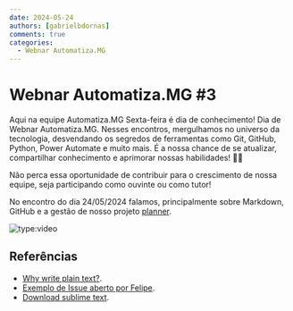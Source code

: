 ```yaml
---
date: 2024-05-24
authors: [gabrielbdornas]
comments: true
categories:
  - Webnar Automatiza.MG
---
```


# Webnar Automatiza.MG #3

Aqui na equipe Automatiza.MG Sexta-feira é dia de conhecimento!
Dia de Webnar Automatiza.MG.
Nesses encontros, mergulhamos no universo da tecnologia, desvendando os segredos de ferramentas como Git, GitHub, Python, Power Automate e muito mais.
É a nossa chance de se atualizar, compartilhar conhecimento e aprimorar nossas habilidades! :rocket::rocket:

<!-- more -->

Não perca essa oportunidade de contribuir para o crescimento de nossa equipe, seja participando como ouvinte ou como tutor!

No encontro do dia 24/05/2024 falamos, principalmente sobre Markdown, GitHub e a gestão de nosso projeto [planner](https://github.com/orgs/automatiza-mg/projects/1).

![type:video](https://www.youtube.com/embed/_6Q9dBzq7c4)

## Referências

- [Why write plain text?](https://icornelius.github.io/posts/2023/12/why-plain-text/).
- [Exemplo de Issue aberto por Felipe](https://github.com/automatiza-mg/handbook/issues/111).
- [Download sublime text](https://www.sublimetext.com/download).
